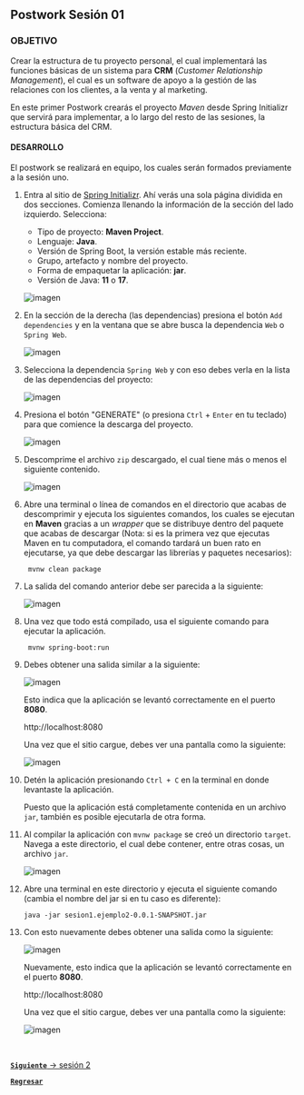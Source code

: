 ## Postwork Sesión 01

### OBJETIVO
Crear la estructura de tu proyecto personal, el cual implementará las funciones básicas de un sistema para **CRM** (*Customer Relationship Management*), el cual es un software de apoyo a la gestión de las relaciones con los clientes, a la venta y al marketing.

En este primer Postwork crearás el proyecto *Maven* desde Spring Initializr que servirá para implementar, a lo largo del resto de las sesiones, la estructura básica del CRM.

#### DESARROLLO

El postwork se realizará en equipo, los cuales serán formados previamente a la sesión uno.

1. Entra al sitio de <a href="https://start.spring.io/" target="_blank">Spring Initializr</a>. Ahí verás una sola página dividida en dos secciones. Comienza llenando la información de la sección del lado izquierdo. Selecciona:
   - Tipo de proyecto: **Maven Project**.
   - Lenguaje: **Java**.
   - Versión de Spring Boot, la versión estable más reciente.
   - Grupo, artefacto y nombre del proyecto.
   - Forma de empaquetar la aplicación: **jar**.
   - Versión de Java: **11** o **17**.

    ![imagen](img/img_01.png)

2. En la sección de la derecha (las dependencias) presiona el botón `Add dependencies` y en la ventana que se abre busca la dependencia `Web` o `Spring Web`.

    ![imagen](img/img_05.png)

3. Selecciona la dependencia `Spring Web` y con eso debes verla en la lista de las dependencias del proyecto:

    ![imagen](img/img_06.png) 

4. Presiona el botón "GENERATE" (o presiona `Ctrl` + `Enter` en tu teclado) para que comience la descarga del proyecto.

    ![imagen](img/img_03.png)

5. Descomprime el archivo `zip` descargado, el cual tiene más o menos el siguiente contenido.

    ![imagen](img/img_07.png)

6. Abre una terminal o línea de comandos en el directorio que acabas de descomprimir y ejecuta los siguientes comandos, los cuales se ejecutan en **Maven** gracias a un *wrapper* que se distribuye dentro del paquete que acabas de descargar (Nota: si es la primera vez que ejecutas Maven en tu computadora, el comando tardará un buen rato en ejecutarse, ya que debe descargar las librerías y paquetes necesarios):

        mvnw clean package
      
7. La salida del comando anterior debe ser parecida a la siguiente:

    ![imagen](img/img_08.png)

8. Una vez que todo está compilado, usa el siguiente comando para ejecutar la aplicación. 

        mvnw spring-boot:run
        
9. Debes obtener una salida similar a la siguiente:

    ![imagen](img/img_09.png)

    Esto indica que la aplicación se levantó correctamente en el puerto **8080**. 

    http://localhost:8080
      
    Una vez que el sitio cargue, debes ver una pantalla como la siguiente:

    ![imagen](img/img_10.png)

10. Detén la aplicación presionando `Ctrl + C` en la terminal en donde levantaste la aplicación.

    Puesto que la aplicación está completamente contenida en un archivo `jar`, también es posible ejecutarla de otra forma.

11. Al compilar la aplicación con `mvnw package` se creó un directorio `target`. Navega a este directorio, el cual debe contener, entre otras cosas, un archivo `jar`.

    ![imagen](img/img_11.png)

12. Abre una terminal en este directorio y ejecuta el siguiente comando (cambia el nombre del jar si en tu caso es diferente):

        java -jar sesion1.ejemplo2-0.0.1-SNAPSHOT.jar
        
13. Con esto nuevamente debes obtener una salida como la siguiente:

    ![imagen](img/img_12.png)

    Nuevamente, esto indica que la aplicación se levantó correctamente en el puerto **8080**.

      http://localhost:8080
      
    Una vez que el sitio cargue, debes ver una pantalla como la siguiente:

    ![imagen](img/img_13.png)


<br>

[**`Siguiente`** -> sesión 2](../../Sesion-02/)

[**`Regresar`**](../)
